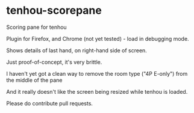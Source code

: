 # tenhou-scorepane

Scoring pane for tenhou

Plugin for Firefox, and Chrome (not yet tested) - load in debugging mode.

Shows details of last hand, on right-hand side of screen.

Just proof-of-concept, it's very brittle.

I haven't yet got a clean way to remove the room type ("4P E-only") from the middle of the pane
 
And it really doesn't like the screen being resized while tenhou is loaded.

Please do contribute pull requests.